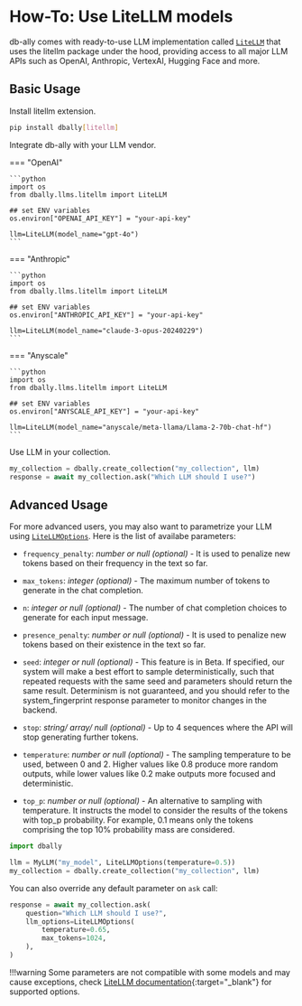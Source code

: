 # How-To: Use LiteLLM models

db-ally comes with ready-to-use LLM implementation called [`LiteLLM`](../../reference/llms/litellm.md#dbally.llms.litellm.LiteLLM) that uses the litellm package under the hood, providing access to all major LLM APIs such as OpenAI, Anthropic, VertexAI, Hugging Face and more.

## Basic Usage

Install litellm extension.

```bash
pip install dbally[litellm]
```

Integrate db-ally with your LLM vendor.

=== "OpenAI"

    ```python
    import os
    from dbally.llms.litellm import LiteLLM

    ## set ENV variables
    os.environ["OPENAI_API_KEY"] = "your-api-key"

    llm=LiteLLM(model_name="gpt-4o")
    ```

=== "Anthropic"

    ```python
    import os
    from dbally.llms.litellm import LiteLLM

    ## set ENV variables
    os.environ["ANTHROPIC_API_KEY"] = "your-api-key"

    llm=LiteLLM(model_name="claude-3-opus-20240229")
    ```

=== "Anyscale"

    ```python
    import os
    from dbally.llms.litellm import LiteLLM

    ## set ENV variables
    os.environ["ANYSCALE_API_KEY"] = "your-api-key"

    llm=LiteLLM(model_name="anyscale/meta-llama/Llama-2-70b-chat-hf")
    ```

Use LLM in your collection.

```python
my_collection = dbally.create_collection("my_collection", llm)
response = await my_collection.ask("Which LLM should I use?")
```

## Advanced Usage

For more advanced users, you may also want to parametrize your LLM using [`LiteLLMOptions`](../../reference/llms/litellm.md#dbally.llms.clients.litellm.LiteLLMOptions). Here is the list of availabe parameters:

- `frequency_penalty`: *number or null (optional)* - It is used to penalize new tokens based on their frequency in the text so far.

- `max_tokens`: *integer (optional)* - The maximum number of tokens to generate in the chat completion.

- `n`: *integer or null (optional)* - The number of chat completion choices to generate for each input message.

- `presence_penalty`: *number or null (optional)* - It is used to penalize new tokens based on their existence in the text so far.

- `seed`: *integer or null (optional)* - This feature is in Beta. If specified, our system will make a best effort to sample deterministically, such that repeated requests with the same seed and parameters should return the same result. Determinism is not guaranteed, and you should refer to the system_fingerprint response parameter to monitor changes in the backend.

- `stop`: *string/ array/ null (optional)* - Up to 4 sequences where the API will stop generating further tokens.

- `temperature`: *number or null (optional)* - The sampling temperature to be used, between 0 and 2. Higher values like 0.8 produce more random outputs, while lower values like 0.2 make outputs more focused and deterministic.

- `top_p`: *number or null (optional)* - An alternative to sampling with temperature. It instructs the model to consider the results of the tokens with top_p probability. For example, 0.1 means only the tokens comprising the top 10% probability mass are considered.

```python
import dbally

llm = MyLLM("my_model", LiteLLMOptions(temperature=0.5))
my_collection = dbally.create_collection("my_collection", llm)
```

You can also override any default parameter on `ask` call:

```python
response = await my_collection.ask(
    question="Which LLM should I use?",
    llm_options=LiteLLMOptions(
        temperature=0.65,
        max_tokens=1024,
    ),
)
```

!!!warning
    Some parameters are not compatible with some models and may cause exceptions, check [LiteLLM documentation](https://docs.litellm.ai/docs/completion/input#translated-openai-params){:target="_blank"} for supported options.
